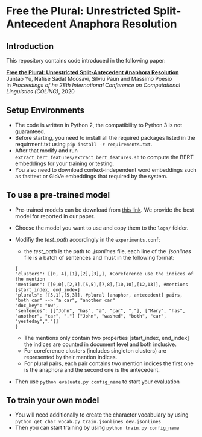 # Free the Plural: Unrestricted Split-Antecedent Anaphora Resolution

## Introduction
This repository contains code introduced in the following paper:
 
**[Free the Plural: Unrestricted Split-Antecedent Anaphora Resolution]()**  
Juntao Yu, Nafise Sadat Moosavi, Silviu Paun and Massimo Poesio  
In *Proceedings of he 28th International Conference on Computational Linguistics (COLING)*, 2020

## Setup Environments
* The code is written in Python 2, the compatibility to Python 3 is not guaranteed.  
* Before starting, you need to install all the required packages listed in the requirment.txt using `pip install -r requirements.txt`.
* After that modify and run `extract_bert_features/extract_bert_features.sh` to compute the BERT embeddings for your training or testing.
* You also need to download context-independent word embeddings such as fasttext or GloVe embeddings that required by the system.

## To use a pre-trained model
* Pre-trained models can be download from [this link](https://www.dropbox.com/s/zn4nrqqn07ats23/coling2020%20plural%20best%20model.zip?dl=0). We provide the best model for reported in our paper.
* Choose the model you want to use and copy them to the `logs/` folder.
* Modifiy the *test_path* accordingly in the `experiments.conf`:
   * the *test_path* is the path to *.jsonlines* file, each line of the *.jsonlines* file is a batch of sentences and must in the following format:
   
   ```
   {
  "clusters": [[0, 4],[1],[2],[3],], #Coreference use the indices of the mention
  "mentions": [[0,0],[2,3],[5,5],[7,8],[10,10],[12,13]], #mentions [start_index, end_index]
  "plurals": [[5,1],[5,3]], #plural [anaphor, antecedent] pairs, "both car" --> "a car", "another car"
  "doc_key": "nw",
  "sentences": [["John", "has", "a", "car", "."], ["Mary", "has", "another", "car", "."] ["John", "washed", "both", "car", "yesteday","."]]
  }
  ```
  
  * The mentions only contain two properties \[start_index, end_index\] the indices are counted in document level and both inclusive.
  * For coreference clusters (includes singleton clusters) are represented by their mention indices.
  * For plural pairs, each pair contains two mention indices the first one is the anaphora and the second one is the antecedent.
* Then use `python evaluate.py config_name` to start your evaluation

## To train your own model
* You will need additionally to create the character vocabulary by using `python get_char_vocab.py train.jsonlines dev.jsonlines`
* Then you can start training by using `python train.py config_name`
